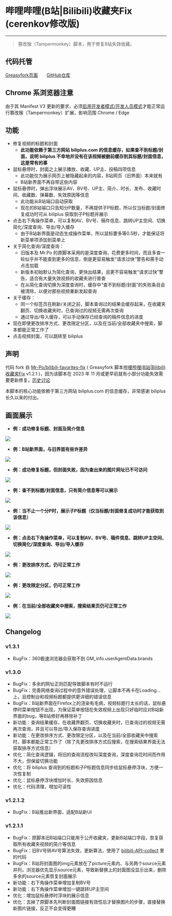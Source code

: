 # 哔哩哔哩(B站|Bilibili)收藏夹Fix (cerenkov修改版)

---

> 篡改猴（Tampermonkey）脚本，用于修复B站失效收藏。

## 代码托管

[Greasyfork页面](https://greasyfork.org/zh-CN/scripts/489224)
&nbsp;&nbsp;&nbsp;&nbsp;&nbsp;
[GitHub仓库](https://github.com/crnkv/bilibili-favorites-fix-cerenkov-mod)


## Chrome 系浏览器注意

由于其 Manifest V3 更新的要求，必须[启用开发者模式/开发人员模式](https://www.tampermonkey.net/faq.php#Q209)才能正常运行篡改猴（Tampermonkey）扩展，影响范围 Chrome / Edge


## 功能

- 修复视频的标题和封面
	- **此功能依赖于第三方网站 biliplus.com 的信息缓存，如果查不到标题/封面，说明 biliplus 不幸地并没有在该视频被删前缓存到其标题/封面信息，这是常有的事**
- 鼠标悬停时，封面之上展示播放、收藏、UP主、投稿四项信息
	- 此功能仅为展示网页上被隐藏起来的内容，B站网页（旧界面）本来就有
	- B站新界面不再自带这些内容
- 鼠标悬停时，弹出浮块展示AV、BV号、UP主、简介、时长、发布、收藏时间、收藏数、弹幕数、失效原因等信息
	- 此功能从B站端口自动获取
	- 现在的B站端口只告知分P数量，不再提供子P标题，所以仅当标题/封面修复成功时可从 biliplus 获取到子P标题并展示
- 点击右下角操作菜单，可以复制AV、BV号、稿件信息、跳转UP主空间、切换简化/深度查询、导出/导入缓存
	- 由于B站新界面是动态生成操作菜单，所以鼠标要多等0.5秒，才能保证将新菜单项添加到菜单上
- 关于简化查询/深度查询：
	- 旧版本及 Mr.Po 的原脚本采用的是深度查询，花费更多时间，而且多查一轮似乎并不能查到更多的信息，倒是更容易触发“请求过快”警告和需手动点击加载
	- 新版本初始默认为简化查询，更快出结果，且更不容易触发“请求过快”警告，适合有大量失效视频的收藏夹进行普查
	- 在从简化查询切换为深度查询时，缓存中“查不到标题/封面”的失败条目会被清除，以便对那些视频重新发起查询
- 关于缓存：
	- 同一个标签页在刷新/关闭之前，脚本查询过的结果会缓存起来，在收藏夹翻页、切换收藏夹时，已查询过的视频无需再次查询
	- 通过导出/导入缓存，可以手动保存已经查询的稿件信息的进度
- 现在即使更改排序方式、更改限定分区，以及在当前/全部收藏夹中搜索，脚本都能正常工作了
- 点击视频封面，可以跳转至 biliplus


## 声明

代码 fork 自 [Mr-Po/bilibili-favorites-fix](https://github.com/Mr-Po/bilibili-favorites-fix) ( Greasyfork 脚本[哔哩哔哩(B站|Bilibili)收藏夹Fix](https://greasyfork.org/zh-CN/scripts/383143) v1.2.1 )，因为该脚本在 2023 年 11 月或更早前就有小部分功能失效需要更新修复。[历史讨论](https://greasyfork.org/zh-CN/scripts/383143/discussions/214367)

本脚本的核心功能依赖于第三方网站 biliplus.com 的信息缓存，非常感谢 biliplus 长久以来的付出。


## 画面展示

- **例：成功修复标题、封面及简介信息**

![](https://cdn.jsdelivr.net/gh/crnkv/bilibili-favorites-fix-cerenkov-mod/screenshots/success.png)

- **例：B站新界面，与旧界面有些许差异**

![](https://cdn.jsdelivr.net/gh/crnkv/bilibili-favorites-fix-cerenkov-mod/screenshots/newUI.png)

- **例：成功修复标题，但封面失败，因为查出来的图片网址已不可访问**

![](https://cdn.jsdelivr.net/gh/crnkv/bilibili-favorites-fix-cerenkov-mod/screenshots/half-success.png)

- **例：查不到标题/封面信息，只有简介信息等可以展示**

![](https://cdn.jsdelivr.net/gh/crnkv/bilibili-favorites-fix-cerenkov-mod/screenshots/fail.png)

- **例：当不止一个分P时，展示子P标题（仅当标题/封面修复成功时才能获取到该信息）**

![](https://cdn.jsdelivr.net/gh/crnkv/bilibili-favorites-fix-cerenkov-mod/screenshots/parts.png)

- **例：点击右下角操作菜单，可以复制AV、BV号、稿件信息、跳转UP主空间、切换简化/深度查询、导出/导入缓存**

![](https://cdn.jsdelivr.net/gh/crnkv/bilibili-favorites-fix-cerenkov-mod/screenshots/menu.png)

- **例：更改排序方式，仍可正常工作**

![](https://cdn.jsdelivr.net/gh/crnkv/bilibili-favorites-fix-cerenkov-mod/screenshots/order.png)

- **例：更改限定分区，仍可正常工作**

![](https://cdn.jsdelivr.net/gh/crnkv/bilibili-favorites-fix-cerenkov-mod/screenshots/category.png)

- **例：在当前/全部收藏夹中搜索，搜索结果页仍可正常工作**

![](https://cdn.jsdelivr.net/gh/crnkv/bilibili-favorites-fix-cerenkov-mod/screenshots/search.png)


## Changelog

### v1.3.1
- BugFix：360极速浏览器会获取不到 GM_info.userAgentData.brands

### v1.3.0
- BugFix：多余的网址正则匹配导致脚本有时不运行
- BugFix：完善网络查询过程中的意外错误处理，让脚本不再卡在Loading...上，且控制台和视频标题都提供更详细的错误信息
- BugFix：B站新界面在Firefox上的渲染有毛病，视频标题行太长的话，鼠标悬停时菜单按钮不出现，为保证菜单按钮在失效视频上出现只好临时应对B站新界面的bug，等B站修好再移除补丁
- 新功能：查询结果缓存，在收藏界翻页、切换收藏夹时，已查询过的视频无需再次查询，并且可以导出/导入保存查询进度
- 新功能：在更改排序方式、更改限定分区，以及在当前/全部收藏夹中搜索时，脚本都能正常工作了（除了先更改排序方式后搜索，在搜索结果界面无法获取排序方式信息）
- 优化：简化查询逻辑，将旧的查询流程改叫深度查询，深度查询花时间而作用不大，但保留切换功能
- 优化：将 biliplus 查询到的标题和子P标题信息同步给鼠标悬停浮块，方便一次性复制
- 优化：鼠标悬停浮块增加时长、失效原因信息
- 优化：代码清理，增加可读性

### v1.2.1.2
- BugFix：B站推出新界面，适配B站新UI

### v1.2.1.1
- BugFix：原脚本旧B站端口只能用于公开收藏夹，更新B站端口字段，恢复获取所有收藏夹视频的简介等信息
- BugFix：旧BV号转AV号算法失效，更新算法，使用了 [bilibili-API-collect](https://github.com/SocialSisterYi/bilibili-API-collect/blob/master/docs/misc/bvid_desc.md) 里的代码
- BugFix：B站将封面图的img元素放在了picture元素内、与另两个source元素并列，浏览器优先显示source元素，导致新替换上的封面图没显示出来，删除多余的source元素恢复封面展示
- 新功能：右下角操作菜单增加复制BV号
- 新功能：右下角操作菜单增加一键跳转UP主空间
- 优化：增加鼠标悬停时浮块的展示信息
- 优化：去掉了原脚本先判断封面图链接有效性后才替换图片的步骤，直接替换新图片链接，反正不会变得更糟
